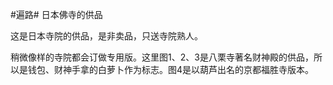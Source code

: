 #遍路# 日本佛寺的供品

这是日本寺院的供品，是非卖品，只送寺院熟人。

稍微像样的寺院都会订做专用版。这里图1、2、3是八栗寺著名财神殿的供品，所以是钱包、财神手拿的白萝卜作为标志。图4是以葫芦出名的京都福胜寺版本。
